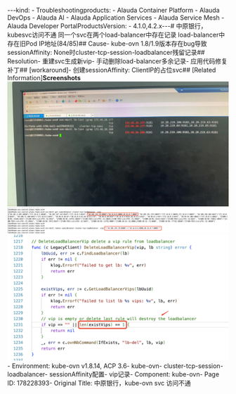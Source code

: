 ---kind:   - Troubleshootingproducts:    - Alauda Container Platform   - Alauda DevOps   - Alauda AI   - Alauda Application Services   - Alauda Service Mesh   - Alauda Developer PortalProductsVersion:   - 4.1.0,4.2.x---<!-- A type of document that involves encountering a fault, diag...it, performing root cause analysis, and providing solutions. --># 中原银行，kubesvc访问不通 同一个svc在两个load-balancer中存在记录 load-balancer中存在旧Pod IP地址(84/85)## Cause- kube-ovn 1.8/1.9版本存在bug导致sessionAffinity: None时cluster-tcp-session-loadbalancer残留记录## Resolution- 重建svc生成新vip- 手动删除load-balancer多余记录- 应用代码修复补丁## [workaround]- 创建sessionAffinity: ClientIP的占位svc## [Related Information]**Screenshots**![](assets/zhong-yuan-yin-xing-kube-ovn-svc-fang-wen-bu-tong/image-2023-12-21_13-17-29.png)![](assets/zhong-yuan-yin-xing-kube-ovn-svc-fang-wen-bu-tong/image-2023-12-21_13-23-22.png)![](assets/zhong-yuan-yin-xing-kube-ovn-svc-fang-wen-bu-tong/image-2023-12-21_13-24-24.png)- Environment: kube-ovn v1.8.14, ACP 3.6- kube-ovn- cluster-tcp-session-loadbalancer- sessionAffinity配置- vip记录- Component: kube-ovn- Page ID: 178228393- Original Title: 中原银行，kube-ovn svc 访问不通